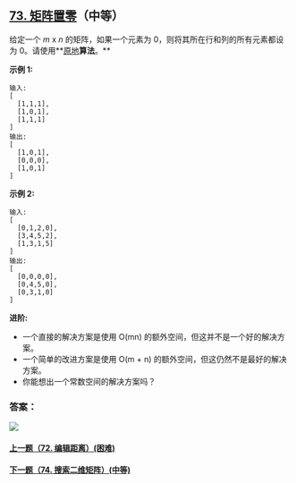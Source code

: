 ## [73. 矩阵置零](https://leetcode-cn.com/problems/set-matrix-zeroes/)（中等）

给定一个 *m* x *n* 的矩阵，如果一个元素为 0，则将其所在行和列的所有元素都设为 0。请使用**[原地](http://baike.baidu.com/item/原地算法)**算法**。**

**示例 1:**

```
输入: 
[
  [1,1,1],
  [1,0,1],
  [1,1,1]
]
输出: 
[
  [1,0,1],
  [0,0,0],
  [1,0,1]
]
```

**示例 2:**

```
输入: 
[
  [0,1,2,0],
  [3,4,5,2],
  [1,3,1,5]
]
输出: 
[
  [0,0,0,0],
  [0,4,5,0],
  [0,3,1,0]
]
```

**进阶:**

- 一个直接的解决方案是使用  O(mn) 的额外空间，但这并不是一个好的解决方案。
- 一个简单的改进方案是使用 O(m + n) 的额外空间，但这仍然不是最好的解决方案。
- 你能想出一个常数空间的解决方案吗？



### 答案：



![](https://img-blog.csdnimg.cn/20200807155236311.png)

#### [上一题（72. 编辑距离）(困难)](https://github.com/sdwwld/leetCode/blob/master/src/main/java/com/wld/java/leetcode/leetCode0072.md)

#### [下一题（74. 搜索二维矩阵）(中等)](https://github.com/sdwwld/leetCode/blob/master/src/main/java/com/wld/java/leetcode/leetCode0074.md)